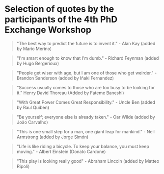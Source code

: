# Selection of quotes by the participants of the 4th PhD Exchange Workshop

> "The best way to predict the future is to invent it." - Alan Kay (added by Mario Merino)

> "I'm smart enough to know that I'm dumb." - Richard Feynman (added by Hugo Bergerioux)

> "People get wiser with age, but I am one of those who get weirder." - Brandon Sanderson (added by Iñaki Fernandez)
 
> "Success usually comes to those who are too busy to be looking for it." Henry David Thoreau (Added by Fateme Baneshi) 

> "With Great Power Comes Great Responsibility." - Uncle Ben (added by Raul Quiben)

> "Be yourself; everyone else is already taken." - Oar Wilde (added by João Carvalho)

> "This is one small step for a man, one giant leap for mankind." - Neil Armstrong (added by Jorge Simón)
 
> "Life is like riding a bicycle. To keep your balance, you must keep moving." - Albert Einstein (Donato Cardone)

> "This play is looking really good"  - Abraham Lincoln (added by Matteo Ripoli) 
